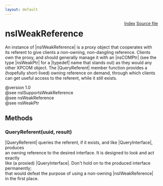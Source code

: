 ```yaml
---
layout: default
---
```

<div class='links' style='float:right'><a href="../index.html">Index</a>
<a href="http://dxr.mozilla.org/mozilla-central/source/xpcom/base/nsIWeakReference.idl">Source file</a>
</div>

# nsIWeakReference #
  
An instance of |nsIWeakReference| is a proxy object that cooperates with  
its referent to give clients a non-owning, non-dangling reference.  Clients  
own the proxy, and should generally manage it with an |nsCOMPtr| (see the  
type |nsWeakPtr| for a |typedef| name that stands out) as they would any  
other XPCOM object.  The |QueryReferent| member function provides a  
(hopefully short-lived) owning reference on demand, through which clients  
can get useful access to the referent, while it still exists.  
  
@version 1.0  
@see nsISupportsWeakReference  
@see nsWeakReference  
@see nsWeakPtr  
  

## Methods ##

### QueryReferent(uuid, result) ###
  
|QueryReferent| queries the referent, if it exists, and like |QueryInterface|, produces  
an owning reference to the desired interface.  It is designed to look and act exactly  
like (a proxied) |QueryInterface|.  Don't hold on to the produced interface permanently;  
that would defeat the purpose of using a non-owning |nsIWeakReference| in the first place.  
  
